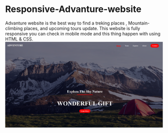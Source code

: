 # Responsive-Advanture-website
Advanture website is the best way to find a treking places , Mountain-climbing places, and upcoming tours update. This website is fully responsive you can check in mobile mode and this thing happen with using HTML & CSS.
![image alt](https://github.com/Rajiv-mandal04/Responsive-Advanture-website/blob/41a3b6a1c29da87bc796c234149d781f538c7217/Screenshot%202025-04-24%20025408.png)
